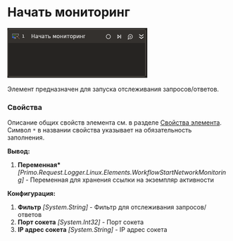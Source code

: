 # Начать мониторинг

![](../../../resources/activities/extra/request-logger/start-network-monitoring.png)

Элемент предназначен для запуска отслеживания запросов/ответов.

### Свойства
Описание общих свойств элемента см. в разделе [Свойства элемента](https://docs.primo-rpa.ru/primo-rpa/primo-studio/process/elements#svoistva-elementa).\
Символ `*` в названии свойства указывает на обязательность заполнения.

**Вывод:**

1. **Переменная\*** *[Primo.Request.Logger.Linux.Elements.WorkflowStartNetworkMonitoring]* - Переменная для хранения ссылки на экземпляр активности

**Конфигурация:**

1. **Фильтр** *[System.String]* - Фильтр для отслеживания запросов/ответов
1. **Порт сокета** *[System.Int32]* - Порт сокета
1. **IP адрес сокета** *[System.String]* - IP адрес сокета
